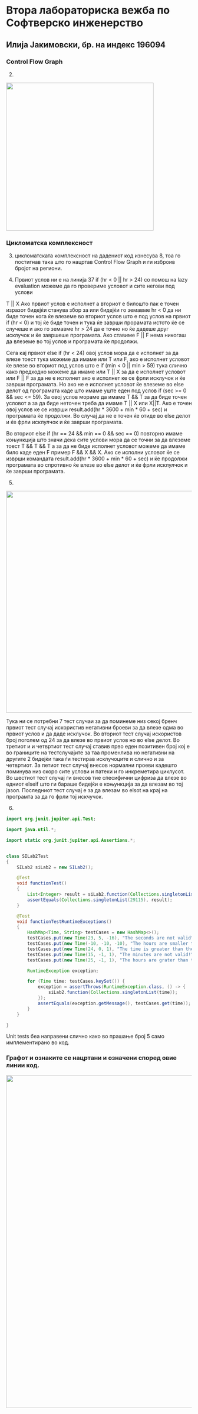 # Втора лабораториска вежба по Софтверско инженерство
## Илија Јакимовски, бр. на индекс 196094
### Control Flow Graph
2.
<img src = "SI2LABCFG.png" height="400" width="400">

### Цикломатска комплексност
3. цикломатската комплексност на дадениот код изнесува 8, тоа го постигнав така што го нацртав Control Flow Graph и ги изброив бројот на региони.

4. Првиот услов ни е на линија 37 if (hr < 0 || hr > 24)
со помош на lazy evaluation можеме да го провериме условот и сите негови под услови

T || X Ако првиот услов е исполнет а вториот е билошто пак е точен изразот бидејќи станува збор за или
бидејќи го земавме  hr < 0  да ни биде точен кога ќе влеземе во вториот услов што е под услов на првиот if (hr < 0) и тој ќе биде точен и тука ќе заврши прорамата
истото ќе се случеше и ако го земавме hr > 24 да е точно но ќе дадеше друг исклучок и ќе завршеше програмата.
Ако ставиме F || F нема никогаш да влеземе во тој услов и програмата ќе продолжи.

Сега кај првиот else if (hr < 24) овој услов мора да е исполнет за да влезе тоест тука можеме да имаме или T или F, ако е исполнет условот
ќе влезе во вториот под услов што е if (min < 0 || min > 59) тука слично како предходно можеме да имаме или T || X за да е исполнет условот или F || F за да не е исполнет
ако е исполнет ке се фрли исклучок и ќе заврши програмата. Но ако не е исполнет условот ќе влеземе во else делот од програмата каде што имаме уште еден под услов if (sec >= 0 && sec <= 59).
За овој услов мораме да имаме T && T за да биде точен условот а за да биде неточен треба да имаме T || X или X||T. Ако е точен овој услов ке се изврши result.add(hr * 3600 + min * 60 + sec) и програмата
ќе продолжи. Во случај да не е точен ќе отиде во else делот и ќе фрли исклулчок и ќе заврши програмата.

Во вториот else if (hr == 24 && min == 0 && sec == 0) повторно имаме коњункција што значи дека сите услови мора да се точни за да влеземе тоест T && T && T а за да не биде исполнет условот можеме 
да имаме било каде еден F пример F && X && X. Ако се исполни условот ќе се изврши командата  result.add(hr * 3600 + min * 60 + sec) и ќе продолжи програмата во спротивно 
ќе влезе во else делот и ќе фрли исклулчок и ќе заврши програмата.

5.
<img src = "5.png" height="600" width="1000">

Тука ни се потребни 7 тест случаи за да поминеме низ секој бренч првиот тест случај искористив негативни броеви за да влезе одма во првиот услов и да даде исклучок.
Во вториот тест случај искористов број поголем од 24 за да влезе во првиот услов но во else делот.
Во третиот и и четвртиот тест случај ставив прво еден позитивен број кој е во границите на тестслучајите за таа променлива но негативни на другите 2 бидејќи
така ѓи тестирав исклучоците и слично и за четвртиот.
За петиот тест случај внесов нормални проеви кадешто поминува низ скоро сите услови и патеки и го инкреметира циклусот.
Во шестиот тест случај ги внесов тие спесифични цифриза да влезе во едниот elseif што ги бараше бидејќи е коњункција за да влезам во тој јазол.
Последниот тест случај е за да влезам во elsot на крај на програмта за да го фрли тој искчучок.

6.
```java
import org.junit.jupiter.api.Test;

import java.util.*;

import static org.junit.jupiter.api.Assertions.*;


class SILab2Test
{
    SILab2 siLab2 = new SILab2();

    @Test
    void functionTest()
    {
        List<Integer> result = siLab2.function(Collections.singletonList(new Time( 8 , 5,  15)));
        assertEquals(Collections.singletonList(29115), result);
    }

    @Test
    void functionTestRuntimeExceptions()
    {
        HashMap<Time, String> testCases = new HashMap<>();
        testCases.put(new Time(23, 5, -16), "The seconds are not valid");
        testCases.put(new Time(-10, -10, -10), "The hours are smaller than the minimum");
        testCases.put(new Time(24, 0, 1), "The time is greater than the maximum");
        testCases.put(new Time(15, -1, 1), "The minutes are not valid!");
        testCases.put(new Time(25, -1, 1), "The hours are grater than the maximum");

        RuntimeException exception;

        for (Time time: testCases.keySet()) {
            exception = assertThrows(RuntimeException.class, () -> {
                siLab2.function(Collections.singletonList(time));
            });
            assertEquals(exception.getMessage(), testCases.get(time));
        }
    }

}
```
Unit tests беа направени слично како во прашање број 5 само имплементирано во код.

### Графот и ознаките се нацртани и означени според овие линии код.
<img src = "code.png" height="900" width="800">
